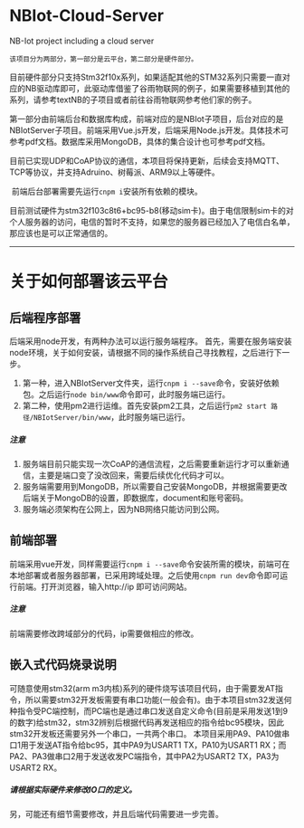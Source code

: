 # NBIot-Cloud-Server
NB-Iot project including a cloud server


    该项目分为两部分，第一部分是云平台，第二部分是硬件部分。
  目前硬件部分只支持Stm32f10x系列，如果适配其他的STM32系列只需要一直对应的NB驱动库即可，此驱动库借鉴了谷雨物联网的例子，如果需要移植到其他的系列，请参考textNB的子项目或者前往谷雨物联网参考他们家的例子。

  第一部分由前端后台和数据库构成，前端对应的是NBIot子项目，后台对应的是NBIotServer子项目。前端采用Vue.js开发，后端采用Node.js开发。具体技术可参考pdf文档。数据库采用MongoDB，具体的集合设计也可参考pdf文档。

  目前已实现UDP和CoAP协议的通信，本项目将保持更新，后续会支持MQTT、TCP等协议，并支持Adruino、树莓派、ARM9以上等硬件。

  前端后台部署需要先运行```cnpm i```安装所有依赖的模块。


目前测试硬件为stm32f103c8t6+bc95-b8(移动sim卡)。由于电信限制sim卡的对个人服务器的访问，电信的暂时不支持，如果您的服务器已经加入了电信白名单，那应该也是可以正常通信的。


----


# 关于如何部署该云平台

## 后端程序部署
后端采用node开发，有两种办法可以运行服务端程序。
首先，需要在服务端安装node环境，关于如何安装，请根据不同的操作系统自己寻找教程，之后进行下一步。
1. 第一种，进入NBIotServer文件夹，运行`cnpm i --save`命令，安装好依赖包。之后运行`node bin/www`命令即可，此时服务端已运行。
2. 第二种，使用pm2进行运维。首先安装pm2工具，之后运行`pm2 start 路径/NBIotServer/bin/www`，此时服务端已运行。

##### 注意
1. 服务端目前只能实现一次CoAP的通信流程，之后需要重新运行才可以重新通信，主要是端口变了没改回来，需要后续优化代码才可以。
2. 服务端需要用到MongoDB，所以需要自己安装MongoDB，并根据需要更改后端关于MongoDB的设置，即数据库，document和账号密码。
3. 服务端必须架构在公网上，因为NB网络只能访问到公网。

## 前端部署
前端采用vue开发，同样需要运行`cnpm i --save`命令安装所需的模块，前端可在本地部署或者服务器部署，已采用跨域处理。之后使用`cnpm run dev`命令即可运行前端。打开浏览器，输入http://ip  即可访问网站。

##### 注意
前端需要修改跨域部分的代码，ip需要做相应的修改。


## 嵌入式代码烧录说明
可随意使用stm32(arm m3内核)系列的硬件烧写该项目代码，由于需要发AT指令，所以需要stm32开发板需要有串口功能(一般会有)。由于本项目stm32发送何种指令受PC端控制，而PC端也是通过串口发送自定义命令(目前是采用发送1到9的数字)给stm32，stm32辨别后根据代码再发送相应的指令给bc95模块，因此stm32开发板还需要另外一个串口，一共两个串口。
本项目采用PA9、PA10做串口1用于发送AT指令给bc95，其中PA9为USART1 TX，PA10为USART1 RX；而PA2、PA3做串口2用于发送收发PC端指令，其中PA2为USART2 TX，PA3为USART2 RX。
##### 请根据实际硬件来修改IO口的定义。



另，可能还有细节需要修改，并且后端代码需要进一步完善。
